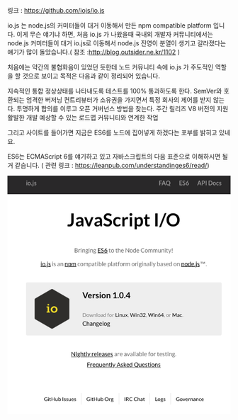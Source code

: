 링크 : https://github.com/iojs/io.js

io.js 는 node.js의 커미터들이 대거 이동해서 만든 npm compatible platform 입니다. 이게 무슨 얘기냐 하면, 처음 io.js 가 나왔을때 국내외 개발자 커뮤니티에서는 node.js 커미터들이 대거 io.js로 이동해서 node.js 진영이 분열이 생기고 갈라졌다는 얘기가 많이 돌았습니다.( 참조 :http://blog.outsider.ne.kr/1102 )

처음에는 약간의 불협화음이 있었던 듯한데 노드 커뮤니티 속에 io.js 가 주도적인 역할을 할 것으로 보이고 목적은 다음과 같이 정리되어 있습니다.

  지속적인 통합
  정상상태를 나타내도록 테스트를 100% 통과하도록 한다.
  SemVer와 호환되는 엄격한 버저닝
  컨트리뷰터가 소유권을 가지면서 특정 회사의 제어를 받지 않는다.
  투명하게 합의를 이루고 오픈 거버넌스 방법을 찾는다.
  주간 릴리즈
  V8 버전의 지원
  활발한 개발
  예상할 수 있는 로드맵
  커뮤니티와 연계한 작업

그리고 사이트를 들어가면 지금은 ES6를 노드에 집어넣게 하겠다는 포부를 밝히고 있네요.

ES6는 ECMAScript 6를 얘기하고 있고 자바스크립트의 다음 표준으로 이해하시면 될 거 같습니다.
( 관련 링크 : https://leanpub.com/understandinges6/read/)

![이미지1](../img/001-10.png)
